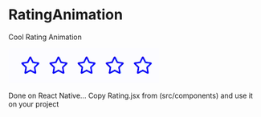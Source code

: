 # RatingAnimation
Cool Rating Animation

![Example](https://github.com/akshay2796/RatingAnimation/blob/master/assets/Demo.gif?raw=true)

Done on React Native... 
Copy Rating.jsx from (src/components) and use it on your project
